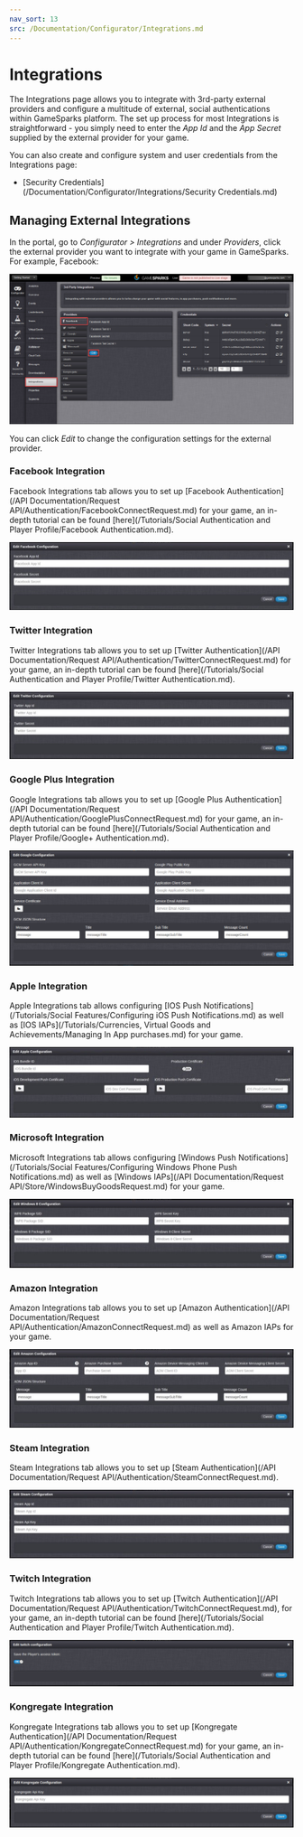 ```yaml
---
nav_sort: 13
src: /Documentation/Configurator/Integrations.md
---
```


# Integrations

The Integrations page allows you to integrate with 3rd-party external providers and configure a multitude of external, social authentications within GameSparks platform. The set up process for most Integrations is straightforward - you simply need to enter the *App Id* and the *App Secret* supplied by the external provider for your game.

You can also create and configure system and user credentials from the Integrations page:
* [Security Credentials](/Documentation/Configurator/Integrations/Security Credentials.md)

## Managing External Integrations

In the portal, go to *Configurator > Integrations* and under *Providers*, click the external provider you want to integrate with your game in GameSparks. For example, Facebook:

![](img/Integrations/11.png)

You can click *Edit* to change the configuration settings for the external provider.

### Facebook Integration

Facebook Integrations tab allows you to set up [Facebook Authentication](/API Documentation/Request API/Authentication/FacebookConnectRequest.md) for your game, an in-depth tutorial can be found [here](/Tutorials/Social Authentication and Player Profile/Facebook Authentication.md).

![](img/Integrations/2.jpg)

### Twitter Integration

Twitter Integrations tab allows you to set up [Twitter Authentication](/API Documentation/Request API/Authentication/TwitterConnectRequest.md) for your game, an in-depth tutorial can be found [here](/Tutorials/Social Authentication and Player Profile/Twitter Authentication.md).

![](img/Integrations/3.jpg)

### Google Plus Integration

Google Integrations tab allows you to set up [Google Plus Authentication](/API Documentation/Request API/Authentication/GooglePlusConnectRequest.md) for your game, an in-depth tutorial can be found [here](/Tutorials/Social Authentication and Player Profile/Google+ Authentication.md).

![](img/Integrations/4.png)

### Apple Integration

Apple Integrations tab allows configuring [IOS Push Notifications](/Tutorials/Social Features/Configuring iOS Push Notifications.md) as well as [IOS IAPs](/Tutorials/Currencies, Virtual Goods and Achievements/Managing In App purchases.md) for your game.

![](img/Integrations/5.jpg)

### Microsoft Integration

Microsoft Integrations tab allows configuring [Windows Push Notifications](/Tutorials/Social Features/Configuring Windows Phone Push Notifications.md) as well as [Windows IAPs](/API Documentation/Request API/Store/WindowsBuyGoodsRequest.md) for your game.

![](img/Integrations/6.jpg)

### Amazon Integration

Amazon Integrations tab allows you to set up [Amazon Authentication](/API Documentation/Request API/Authentication/AmazonConnectRequest.md) as well as Amazon IAPs for your game.

![](img/Integrations/7.jpg)

### Steam Integration

Steam Integrations tab allows you to set up [Steam Authentication](/API Documentation/Request API/Authentication/SteamConnectRequest.md).

![](img/Integrations/8.jpg)

### Twitch Integration

Twitch Integrations tab allows you to set up [Twitch Authentication](/API Documentation/Request API/Authentication/TwitchConnectRequest.md), for your game, an in-depth tutorial can be found [here](/Tutorials/Social Authentication and Player Profile/Twitch Authentication.md).

![](img/Integrations/9.png)

### Kongregate Integration

Kongregate Integrations tab allows you to set up [Kongregate Authentication](/API Documentation/Request API/Authentication/KongregateConnectRequest.md) for your game, an in-depth tutorial can be found [here](/Tutorials/Social Authentication and Player Profile/Kongregate Authentication.md).

![](img/Integrations/10.png)

